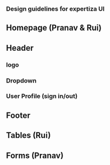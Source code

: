 ### Design guidelines for expertiza UI



## Homepage (Pranav & Rui)


## Header 
### logo

### Dropdown

### User Profile (sign in/out)

## Footer



## Tables (Rui)


## Forms (Pranav)
